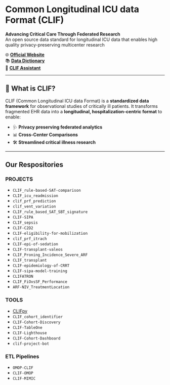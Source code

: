 # Common Longitudinal ICU data Format (CLIF)
**Advancing Critical Care Through Federated Research**  
An open source data standard for longitudinal ICU data that enables high quality privacy-preserving multicenter research 

🌐 [**Official Website**](https://clif-consortium.github.io/website/)  
📚 [**Data Dictionary**](https://clif-icu.com/data-dictionary/)  
🤖 [**CLIF Assistant**](https://chatgpt.com/g/g-h1nk6d3eR-clif-assistant)

---

## 🚀 **What is CLIF?**  
CLIF (Common Longitudinal ICU data Format) is a **standardized data framework** for observational studies of critically ill patients. It transforms fragmented EHR data into a **longitudinal, hospitalization-centric format** to enable:  
- 🩺 **Privacy preserving federated analytics**  
- 📊 **Cross-Center Comparisons**  
- 🛠️ **Streamlined critical illness research**  

---

## **Our Respositories**  

### **PROJECTS**  
* `CLIF_rule-based-SAT-comparison`
* `CLIF_icu_readmission`
* `clif_prf_prediction`
* `clif_vent_variation`
* `CLIF_rule_based_SAT_SBT_signature`
* `CLIF-SIPA`
* `CLIF_sepsis`
* `CLIF-C2D2`
* `CLIF-eligibility-for-mobilization`
* `clif_prf_itrach`
* `CLIF-epi-of-sedation`
* `CLIF-transplant-valeos`
* `CLIF_Proning_Incidence_Severe_ARF`
* `CLIF_transplant`
* `CLIF-epidemiology-of-CRRT`
* `CLIF-sipa-model-training`
* `CLIFATRON`
* `CLIF_FiOvsSF_Performance`
* `ARF-NIV_TreatmentLocation`

### **TOOLS**  
* [CLIFpy](https://github.com/Common-Longitudinal-ICU-data-Format/clifpy)
* `CLIF_cohort_identifier`
* `CLIF-Cohort-Discovery`
* `CLIF-TableOne`
* `CLIF-Lighthouse`
* `CLIF-Cohort-Dashboard`
* `clif-project-bot`

### **ETL Pipelines** 
* `OMOP-CLIF`
* `CLIF-OMOP`
* `CLIF-MIMIC`
